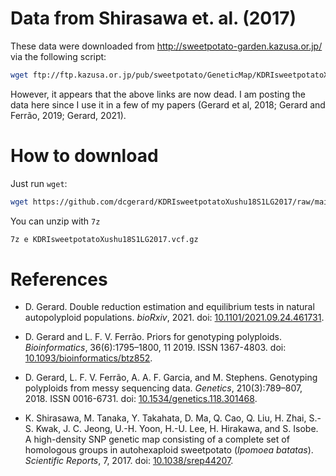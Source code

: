 # Data from Shirasawa et. al. (2017)

These data were downloaded from <http://sweetpotato-garden.kazusa.or.jp/> via the following script:

``` bash
wget ftp://ftp.kazusa.or.jp/pub/sweetpotato/GeneticMap/KDRIsweetpotatoXushu18S1LG2017.vcf.gz
```

However, it appears that the above links are now dead. I am posting the data here since I use it in a few of my papers (Gerard et al, 2018; Gerard and Ferrão, 2019; Gerard, 2021).

# How to download

Just run `wget`:

``` bash
wget https://github.com/dcgerard/KDRIsweetpotatoXushu18S1LG2017/raw/main/KDRIsweetpotatoXushu18S1LG2017.vcf.gz
```

You can unzip with `7z`

``` bash
7z e KDRIsweetpotatoXushu18S1LG2017.vcf.gz
```

# References

- D. Gerard. Double reduction estimation and equilibrium tests in natural autopolyploid populations. *bioRxiv*, 2021. doi: [10.1101/2021.09.24.461731](https://www.doi.org/10.1101/2021.09.24.461731).

- D. Gerard and L. F. V. Ferrão. Priors for genotyping polyploids. *Bioinformatics*, 36(6):1795–1800, 11 2019. ISSN 1367-4803. doi: [10.1093/bioinformatics/btz852](https://www.doi.org/10.1093/bioinformatics/btz852).

- D. Gerard, L. F. V. Ferrão, A. A. F. Garcia, and M. Stephens. Genotyping polyploids from messy sequencing data. *Genetics*, 210(3):789–807, 2018. ISSN 0016-6731. doi: [10.1534/genetics.118.301468](https://www.doi.org/10.1534/genetics.118.301468).

- K. Shirasawa, M. Tanaka, Y. Takahata, D. Ma, Q. Cao, Q. Liu, H. Zhai, S.-S. Kwak, J. C. Jeong, U.-H. Yoon, H.-U. Lee, H. Hirakawa, and S. Isobe. A high-density SNP genetic map consisting of a complete set of homologous groups in autohexaploid sweetpotato (*Ipomoea batatas*). *Scientific Reports*, 7, 2017. doi: [10.1038/srep44207](https://www.doi.org/10.1038/srep44207).
